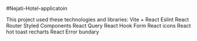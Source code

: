 #Nejati-Hotel-applicatoin

This project used these technologies and libraries:
Vite + React
Eslint
React Router
Styled Components
React Query
React Hook Form
React icons
React hot toast
recharts
React Error bundary
